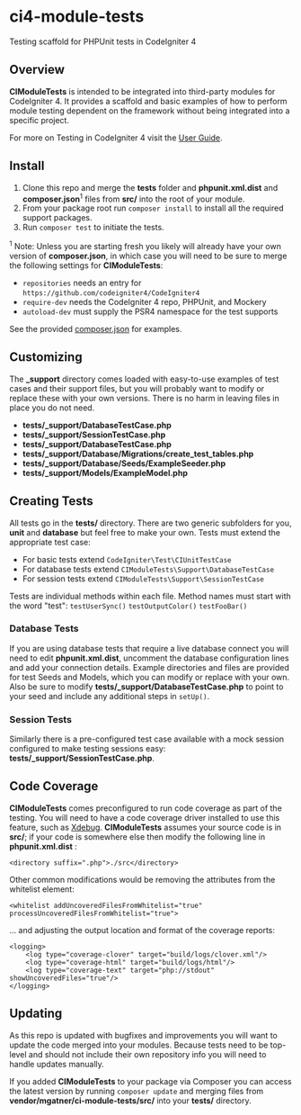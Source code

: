 # ci4-module-tests
Testing scaffold for PHPUnit tests in CodeIgniter 4

## Overview

**CIModuleTests** is intended to be integrated into third-party modules for CodeIgniter 4.
It provides a scaffold and basic examples of how to perform module testing dependent on the
framework without being integrated into a specific project.

For more on Testing in CodeIgniter 4 visit the
[User Guide](https://codeigniter4.github.io/CodeIgniter4/testing/).

## Install

1. Clone this repo and merge the **tests** folder and **phpunit.xml.dist** and
**composer.json**<sup>1</sup> files from **src/** into the root of your module. 
2. From your package root run `composer install` to install all the required support packages.
3. Run `composer test` to initiate the tests.

<sup>1</sup> Note: Unless you are starting fresh you likely will already have your own version of
**composer.json**, in which case you will need to be sure to merge the following settings
for **CIModuleTests**:
* `repositories` needs an entry for `https://github.com/codeigniter4/CodeIgniter4`
* `require-dev` needs the CodeIgniter 4 repo, PHPUnit, and Mockery
* `autoload-dev` must supply the PSR4 namespace for the test supports

See the provided [composer.json](src/composer.json) for examples.

## Customizing

The **_support** directory comes loaded with easy-to-use examples of test cases and their
support files, but you will probably want to modify or replace these with your own versions.
There is no harm in leaving files in place you do not need.
* **tests/_support/DatabaseTestCase.php**
* **tests/_support/SessionTestCase.php**
* **tests/_support/DatabaseTestCase.php**
* **tests/_support/Database/Migrations/create_test_tables.php**
* **tests/_support/Database/Seeds/ExampleSeeder.php**
* **tests/_support/Models/ExampleModel.php**

## Creating Tests

All tests go in the **tests/** directory. There are two generic subfolders for you,
**unit** and **database** but feel free to make your own. Tests must extend the appropriate
test case:
* For basic tests extend `CodeIgniter\Test\CIUnitTestCase`
* For database tests extend `CIModuleTests\Support\DatabaseTestCase`
* For session tests extend `CIModuleTests\Support\SessionTestCase`

Tests are individual methods within each file. Method names must start with the word "test":
`testUserSync()` `testOutputColor()` `testFooBar()`

### Database Tests

If you are using database tests that require a live database connect you will need to edit
**phpunit.xml.dist**, uncomment the database configuration lines and add your connection
details. Example directories and files are provided for test Seeds and Models, which you
can modify or replace with your own. Also be sure to modify
**tests/_support/DatabaseTestCase.php** to point to your seed and include any additional
steps in `setUp()`.

### Session Tests

Similarly there is a pre-configured test case available with a mock session configured to
make testing sessions easy: **tests/_support/SessionTestCase.php**.

## Code Coverage

**CIModuleTests** comes preconfigured to run code coverage as part of the testing. You will
need to have a code coverage driver installed to use this feature, such as
[Xdebug](https://xdebug.org). **CIModuleTests** assumes your source code is in **src/**;
if your code is somewhere else then modify the following line in **phpunit.xml.dist** :
```
<directory suffix=".php">./src</directory>
```
Other common modifications would be removing the attributes from the whitelist element:
```
<whitelist addUncoveredFilesFromWhitelist="true" processUncoveredFilesFromWhitelist="true">
```
... and adjusting the output location and format of the coverage reports:
```
<logging>
	<log type="coverage-clover" target="build/logs/clover.xml"/>
	<log type="coverage-html" target="build/logs/html"/>
	<log type="coverage-text" target="php://stdout" showUncoveredFiles="true"/>
</logging>
```

## Updating

As this repo is updated with bugfixes and improvements you will want to update the code
merged into your modules. Because tests need to be top-level and should not include their
own repository info you will need to handle updates manually.

If you added **CIModuleTests** to your package via Composer you can access the latest
version by running `composer update` and merging files from
**vendor/mgatner/ci-module-tests/src/** into your **tests/** directory.
